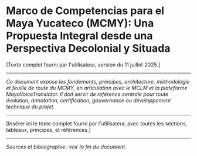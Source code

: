 # Marco de Competencias para el Maya Yucateco (MCMY): Una Propuesta Integral desde una Perspectiva Decolonial y Situada

[Texte complet fourni par l'utilisateur, version du 11 juillet 2025.]

---

*Ce document expose les fondements, principes, architecture, méthodologie et feuille de route du MCMY, en articulation avec le MCLM et la plateforme MayaVoiceTranslator. Il doit servir de référence centrale pour toute évolution, annotation, certification, gouvernance ou développement technique du projet.*

---

[Insérer ici le texte complet fourni par l'utilisateur, avec toutes les sections, tableaux, principes, et références.]

---

*Sources et bibliographie : voir la fin du document.*
